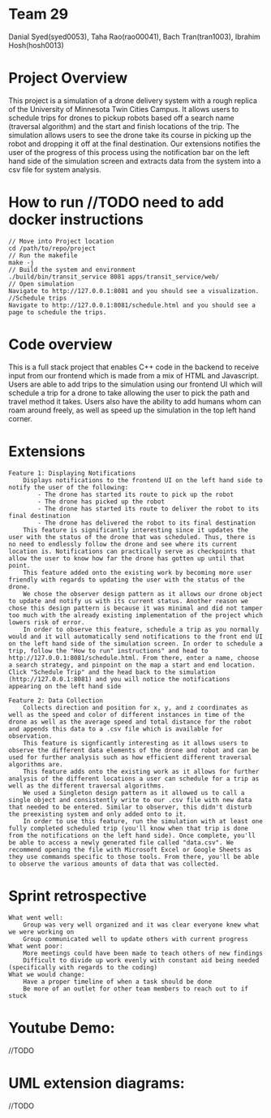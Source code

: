 # Team 29
Danial Syed(syed0053), Taha Rao(rao00041), Bach Tran(tran1003), Ibrahim Hosh(hosh0013)

# Project Overview
This project is a simulation of a drone delivery system with a rough replica of the University of Minnesota Twin Cities Campus. It allows users to schedule trips for drones to pickup robots based off a search name (traversal algorithm) and the start and finish locations of the trip. The simulation allows users to see the drone take its course in picking up the robot and dropping it off at the final destination. Our extensions notifies the user of the progress of this process using the notification bar on the left hand side of the simulation screen and extracts data from the system into a csv file for system analysis.

# How to run //TODO need to add docker instructions
    // Move into Project location
    cd /path/to/repo/project
    // Run the makefile
    make -j
    // Build the system and environment
    ./build/bin/transit_service 8081 apps/transit_service/web/
    // Open simulation
    Navigate to http://127.0.0.1:8081 and you should see a visualization.
    //Schedule trips
    Navigate to http://127.0.0.1:8081/schedule.html and you should see a page to schedule the trips.

# Code overview
This is a full stack project that enables C++ code in the backend to receive input from our frontend which is made from a mix of HTML and Javascript. Users are able to add trips to the simulation using our frontend UI which will schedule a trip for a drone to take allowing the user to pick the path and travel method it takes. Users also have the ability to add humans whom can roam around freely, as well as speed up the simulation in the top left hand corner.

# Extensions
    Feature 1: Displaying Notifications
        Displays notifications to the frontend UI on the left hand side to notify the user of the following: 
            - The drone has started its route to pick up the robot
            - The drone has picked up the robot
            - The drone has started its route to deliver the robot to its final destination
            - The drone has delivered the robot to its final destination
        This feature is significantly interesting since it updates the user with the status of the drone that was scheduled. Thus, there is no need to endlessly follow the drone and see where its current location is. Notifications can practically serve as checkpoints that allow the user to know how far the drone has gotten up until that point.
        This feature added onto the existing work by becoming more user friendly with regards to updating the user with the status of the drone. 
        We chose the observer design pattern as it allows our drone object to update and notify us with its current status. Another reason we chose this design pattern is because it was minimal and did not tamper too much with the already existing implementation of the project which lowers risk of error.
        In order to observe this feature, schedule a trip as you normally would and it will automatically send notifications to the front end UI on the left hand side of the simulation screen. In order to schedule a trip, follow the "How to run" instructions" and head to http://127.0.0.1:8081/schedule.html. From there, enter a name, choose a search strategy, and pinpoint on the map a start and end location. Click "Schedule Trip" and the head back to the simulation (http://127.0.0.1:8081) and you will notice the notifications appearing on the left hand side

    Feature 2: Data Collection 
        Collects direction and position for x, y, and z coordinates as well as the speed and color of different instances in time of the drone as well as the average speed and total distance for the robot and appends this data to a .csv file which is available for observation.
        This feature is signficantly interesting as it allows users to observe the different data elements of the drone and robot and can be used for further analysis such as how efficient different traversal algorithms are.
        This feature adds onto the existing work as it allows for further analysis of the different locations a user can schedule for a trip as well as the different traversal algorithms.
        We used a Singleton design pattern as it allowed us to call a single object and consistently write to our .csv file with new data that needed to be entered. Similar to observer, this didn't disturb the preexisting system and only added onto to it. 
        In order to use this feature, run the simulation with at least one fully completed scheduled trip (you'll know when that trip is done from the notifications on the left hand side). Once complete, you'll be able to access a newly generated file called "data.csv". We recommend opening the file with Microsoft Excel or Google Sheets as they use commands specific to those tools. From there, you'll be able to observe the various amounts of data that was collected. 

# Sprint retrospective
    What went well:
        Group was very well organized and it was clear everyone knew what we were working on
        Group communicated well to update others with current progress
    What went poor:
        More meetings could have been made to teach others of new findings
        Difficult to divide up work evenly with constant aid being needed (specifically with regards to the coding)
    What we would change:
        Have a proper timeline of when a task should be done
        Be more of an outlet for other team members to reach out to if stuck

# Youtube Demo: 
//TODO

# UML extension diagrams: 
//TODO